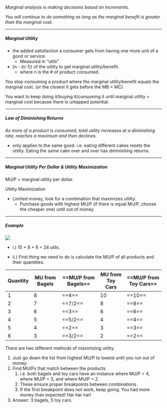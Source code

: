 
*Marginal analysis is making decisions based on increments.*

*You will continue to do something as long as the marginal benefit is greater than the marginal cost.*

---

##### Marginal Utility

- the added satisfaction a consumer gets from having one more unit of a good or service.
	- Measured in “utils”
-  (n - (n-1)) of the utility to get marginal utility/benefit.
	- where n is the # of product consumed.


You stop consuming a product where the marginal utility/benefit equals the marginal cost. (or the closest it gets before the MB < MC)

You want to keep doing it/buying it/consuming it until marginal utility = marginal cost because there is untapped potential.

---

##### Law of Diminishing Returns

*As more of a product is consumed, total utility increases at a diminishing rate, reaches a maximum and then declines.*

- only applies to the same good. i.e. eating different cakes resets the utility. Eating the same cake over and over has diminishing returns.

---
##### Marginal Utility Per Dollar & Utility Maximization

MU/P = marginal utility per dollar.

Utility Maximization
- Limited money, look for a combination that maximizes utility.
	- Purchase goods with highest MU/P (if there is equal MU/P, choose the cheaper one) until out of money.


---

##### Example

**![](https://lh7-rt.googleusercontent.com/docsz/AD_4nXc44gi6OrJmNF_m-9fFquq4CZgREUMSKF8zzSHpm06IypnlNp-ifz1dKyG1YarsyvT8yvAw8txDuD6a2mEuKK_3AgeEOp76K7017QxVp_Qmg2nCL32n3otj960OWFeWwLyd4380Jv_bNsP9qCObBRPoZaPi?key=mVF1W1TrBFF1vodp-5EllQ)**

- i.) 10 + 8 + 6 = 24 utils.

- ii.) First thing we need to do is calculate the MU/P of all products and their quantities. 


| Quantity | MU from Bagels | ==MU/P from Bagels== | MU from Toy Cars | ==MU/P from Toy Cars== |
| -------- | -------------- | -------------------- | ---------------- | ------------------ |
| 1        | 8              | ==4==                | 10               | ==10==                 |
| 2        | 7              | ==7/2==              | 8                | ==8==                  |
| 3        | 6              | ==3==                | 6                | ==6==                  |
| 4        | 5              | ==5/2==              | 4                | ==4==                  |
| 5        | 4              | ==2==                | 3                | ==3==                  |
| 6        | 3              | ==3/2==              | 2                | ==2==                  |

There are two different methods of maximizing utility.

1. Just go down the list from highest MU/P to lowest until you run out of money.
2. Find MU/Ps that match between the products. 
	1. i.e. both bagels and toy cars have an instance where MU/P = 4,  where MU/P = 3, and where MU/P = 2.
	2. These ensure proper breakpoints between combinations.
	3. If the first breakpoint does not work, keep going. You had more money than expected! Har har har!
3. Answer: 3 bagels, 5 toy cars.





